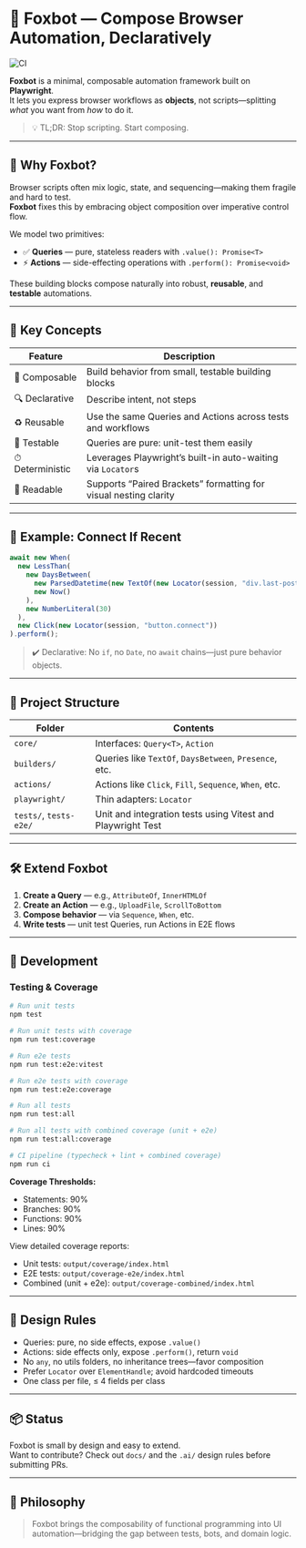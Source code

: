 # 🦊 Foxbot — Compose Browser Automation, Declaratively

![CI](https://github.com/andriyshevchenko/foxbot/actions/workflows/ci.yml/badge.svg)

**Foxbot** is a minimal, composable automation framework built on **Playwright**.  
It lets you express browser workflows as **objects**, not scripts—splitting _what_ you want from _how_ to do it.

> 💡 TL;DR: Stop scripting. Start composing.

---

## 🧠 Why Foxbot?

Browser scripts often mix logic, state, and sequencing—making them fragile and hard to test.  
**Foxbot** fixes this by embracing object composition over imperative control flow.

We model two primitives:

- ✅ **Queries** — pure, stateless readers with `.value(): Promise<T>`
- ⚡ **Actions** — side-effecting operations with `.perform(): Promise<void>`

These building blocks compose naturally into robust, **reusable**, and **testable** automations.

---

## 🧩 Key Concepts

| Feature          | Description                                                      |
| ---------------- | ---------------------------------------------------------------- |
| 🔁 Composable    | Build behavior from small, testable building blocks              |
| 🔍 Declarative   | Describe intent, not steps                                       |
| ♻️ Reusable      | Use the same Queries and Actions across tests and workflows      |
| 🧪 Testable      | Queries are pure: unit-test them easily                          |
| ⏱ Deterministic | Leverages Playwright’s built-in auto-waiting via `Locator`s      |
| 📖 Readable      | Supports “Paired Brackets” formatting for visual nesting clarity |

---

## 🚀 Example: Connect If Recent

```ts
await new When(
  new LessThan(
    new DaysBetween(
      new ParsedDatetime(new TextOf(new Locator(session, "div.last-post time"))),
      new Now()
    ),
    new NumberLiteral(30)
  ),
  new Click(new Locator(session, "button.connect"))
).perform();
```

> ✔️ Declarative: No `if`, no `Date`, no `await` chains—just pure behavior objects.

---

## 📁 Project Structure

| Folder                 | Contents                                                    |
| ---------------------- | ----------------------------------------------------------- |
| `core/`                | Interfaces: `Query<T>`, `Action`                            |
| `builders/`            | Queries like `TextOf`, `DaysBetween`, `Presence`, etc.      |
| `actions/`             | Actions like `Click`, `Fill`, `Sequence`, `When`, etc.      |
| `playwright/`          | Thin adapters: `Locator`                                    |
| `tests/`, `tests-e2e/` | Unit and integration tests using Vitest and Playwright Test |

---

## 🛠️ Extend Foxbot

1. **Create a Query** — e.g., `AttributeOf`, `InnerHTMLOf`
2. **Create an Action** — e.g., `UploadFile`, `ScrollToBottom`
3. **Compose behavior** — via `Sequence`, `When`, etc.
4. **Write tests** — unit test Queries, run Actions in E2E flows

---

## 🧪 Development

### Testing & Coverage

```bash
# Run unit tests
npm test

# Run unit tests with coverage
npm run test:coverage

# Run e2e tests
npm run test:e2e:vitest

# Run e2e tests with coverage
npm run test:e2e:coverage

# Run all tests
npm run test:all

# Run all tests with combined coverage (unit + e2e)
npm run test:all:coverage

# CI pipeline (typecheck + lint + combined coverage)
npm run ci
```

**Coverage Thresholds:**

- Statements: 90%
- Branches: 90%
- Functions: 90%
- Lines: 90%

View detailed coverage reports:

- Unit tests: `output/coverage/index.html`
- E2E tests: `output/coverage-e2e/index.html`
- Combined (unit + e2e): `output/coverage-combined/index.html`

---

## 📏 Design Rules

- Queries: pure, no side effects, expose `.value()`
- Actions: side effects only, expose `.perform()`, return `void`
- No `any`, no utils folders, no inheritance trees—favor composition
- Prefer `Locator` over `ElementHandle`; avoid hardcoded timeouts
- One class per file, ≤ 4 fields per class

---

## 📦 Status

Foxbot is small by design and easy to extend.  
Want to contribute? Check out `docs/` and the `.ai/` design rules before submitting PRs.

---

## 💬 Philosophy

> Foxbot brings the composability of functional programming into UI automation—bridging the gap between tests, bots, and domain logic.
